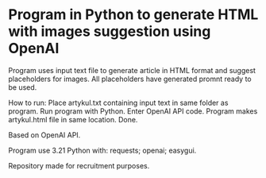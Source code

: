 # Program in Python to generate HTML with images suggestion using OpenAI
Program uses input text file to generate article in HTML format and suggest placeholders for images.
All placeholders have generated promnt ready to be used. 

How to run:
Place artykul.txt containing input text in same folder as program.
Run program with Python.
Enter OpenAI API code.
Program makes artykul.html file in same location.
Done.

Based on OpenAI API.

Program use 3.21 Python with: requests; openai; easygui.

Repository made for recruitment purposes.
